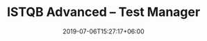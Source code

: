 ---
title: "ISTQB Advanced – Test Manager"
date: 2019-07-06T15:27:17+06:00
# page title background image
bg_image: "images/backgrounds/page-title.jpg"
# meta description
description : "The ISTQB Advanced Test Manager training is aimed at how to manage the testing process, plan reviews, use test management tools and improve the testing process."
# course thumbnail
image: "images/courses/website-tm.png"
# course description
course_description: "The ISTQB Advanced Test Manager training is aimed at how to manage the testing process, plan reviews, use test management tools and improve the testing process."
# course fee
price   : "€ 2.295"
exam    : "€ 250"
length  : "5 Days"
hours   : "9:00 to 17:00"
category: "ISTQB"
category: "Management"
contact : "training@tesuqa.com"

# type
type: "course"
course_type: "available trainings"
course_details:
- 
  name: "Description"
  title: "Course Details"
  text:
    - "Test Managers have in-depth knowledge of the test process and structure it for specific life cycle models, such as V-model or Agile."
    - "They can set up, monitor and control a risk-based test project."
    - "They can create a review plan for static testing and manage a defect lifecycle."
    - "Further, they are able to improve the test process and introduce tool to enhance testing."
    - "Finally, they will be able to create optimised test team to execute the tasks of the test plan."
    - "With the internationally recognised ISTQB® Certified Tester Advanced Level - Test Manager (CTAL-TM) certification, you will be able to prove your knowledge, particularly with regard to test management aspects."
  modules_image: "/images/courses/istqb_test_manager.png" 
- 
  name: "Skills Gained"
  list:
   - "Manage a testing project by implementing the mission, goals and testing processes established for the testing organization."
   - "Organize and lead risk identification and risk analysis sessions and use the results of such sessions for test estimation, planning, monitoring and control."
   - "Create and implement test plans consistent with organizational policies and test strategies."
   - "Continuously monitor and control the test activities to achieve project objectives."
   - "Assess and report relevant and timely test status to project stakeholders."
   - "Identify skills and resource gaps in their test team and participate in sourcing adequate resources."
   - "Identify and plan necessary skills development within their test team."
   - "Propose a business case for test activities which outlines the costs and benefits expected."
   - "Ensure proper communication within the test team and with other project stakeholders."
   - "Participate in and lead test process improvement initiatives."
-
  name: "Curriculum"
  day:
  - heading: "Day 1"
    sub_heading: 
    - title: "The Testing Process"
      info:
        - "Test Planning, Monitoring and Control"
        - "Test Analysis"
        - "Test Design"
        - "Test Implementation"
        - "Test Execution"
        - "Evaluating Exit Criteria and Reporting"
        - "Test Closure Activities" 
    - title: "Test Management"
      info:
        - "Introduction" 
        - "Test Management in Context"
  - heading: "Day 2"
    sub_heading: 
    - title: "Test Management"
      info:
        - "Risk-Based Testing and Other Approaches"
        - "Other Techniques for Test Selection"
        - "Test Prioritization and Effort Allocation in the Test Process"
    - title: "Test Documentation and Other Work Products"
      info:
        - "Test Policy" 
        - "Test Strategy"
        - "Master Test Plan"
        - "Level Test Plan"
        - "Project Risk Management"
        - "Test Estimation"
  - heading: "Day 3"
    sub_heading: 
    - title: "Test Management"
      info:
        - "Defining and Using Test Metrics" 
        - "Business Value of Testing"
        - "Distributed, Outsourced and Insourced Testing"
        - "Managing the Application of Industry Standards"
    - title: "Reviews"
      info:
        - "Management Reviews and Audits" 
        - "Managing Reviews" 
        - "Metrics for Reviews" 
        - "Managing Formal Reviews" 
  - heading: "Day 4"
    sub_heading: 
    - title: "Defect Management"
      info:
        - "The Defect Lifecycle and the Software Development Lifecycle" 
        - "Defect Report Information" 
        - "Assessing Process Capability with Defect Reporting Information" 
    - title: "Improving the Testing Process"
      info:
        - "Test Improvement Process"
        - "Improving the Testing Process" 
        - "Improving the Testing Process with TMMi, TPI Next, CTP and STEP" 
    - title: "Test Tools and Automation"
      info:      
        - "Tool Selection" 
        - "Tool Lifecycle"
        - "Tool Metrics"
  - heading: "Day 5"
    sub_heading: 
    - title: "People Skills - Team Composition"
      info:
        - "Individual Skills" 
        - "Test Team Dynamics" 
        - "Fitting Testing within an Organisation"
        - "Motivation"
        - "Communication"
    - title: "Exam Preparation"
      info:
        - "Exam preparation"
  - heading: "Exam"
    sub_heading:
    - title: "Exam"
      info:
        - "The Advanced Level Test Manager exam comprises 65 multiple choice questions, with a pass mark grade of 65% to be completed within 180 minutes."
        - "Participants that take the exam not in their spoken language, will receive additional 25% more time (an additional 45 minutes), for a total of 225 minutes."       
-
  name: "Subscribe"
  email: "training@tesuqa.com"
---